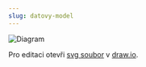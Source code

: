 ```yaml
---
slug: datovy-model
---
```


![Diagram](./datovy-model.drawio.svg)

Pro editaci otevři [svg soubor](./architektura.drawio.svg) v
[draw.io](https://app.diagrams.net/).
